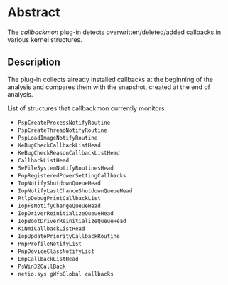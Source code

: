 # Abstract

The _callbackmon_ plug-in detects overwritten/deleted/added callbacks in various kernel structures.

## Description

The plug-in collects already installed callbacks at the beginning of the analysis and compares them with the snapshot, created at the end of analysis.

List of structures that callbackmon currently monitors:

* `PspCreateProcessNotifyRoutine`
* `PspCreateThreadNotifyRoutine`
* `PspLoadImageNotifyRoutine`
* `KeBugCheckCallbackListHead`
* `KeBugCheckReasonCallbackListHead`
* `CallbackListHead`
* `SeFileSystemNotifyRoutinesHead`
* `PopRegisteredPowerSettingCallbacks`
* `IopNotifyShutdownQueueHead`
* `IopNotifyLastChanceShutdownQueueHead`
* `RtlpDebugPrintCallbackList`
* `IopFsNotifyChangeQueueHead`
* `IopDriverReinitializeQueueHead`
* `IopBootDriverReinitializeQueueHead`
* `KiNmiCallbackListHead`
* `IopUpdatePriorityCallbackRoutine`
* `PnpProfileNotifyList`
* `PnpDeviceClassNotifyList`
* `EmpCallbackListHead`
* `PsWin32CallBack`
* `netio.sys gWfpGlobal callbacks`
